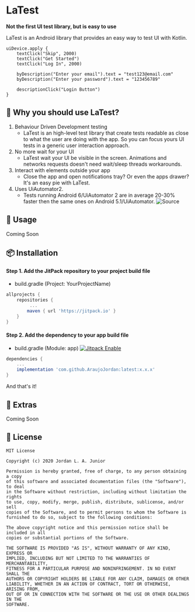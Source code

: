 # LaTest
**Not the first UI test library, but is easy to use**

LaTest is an Android library that provides an easy way to test UI with Kotlin.

```kotloin
uiDevice.apply {
    textClick("Skip", 2000)
    textClick("Get Started")
    textClick("Log In", 2000)

    byDescription("Enter your email").text = "test123@email.com"
    byDescription("Enter your password").text = "123456789"

    descriptionClick("Login Button")
}
```

## 🚀 Why you should use LaTest?

1. Behaviour Driven Development testing
   * LaTest is an high-level test library that create tests readable as close to what the user are doing with the app. So you can focus yours UI tests in a generic user interaction approach.
2. No more wait for your UI
   * LaTest wait your UI be visible in the screen. Animations and networks requests doesn't need wait/sleep threads workarounds.
3. Interact with elements outside your app
   * Close the app and open notifications tray? Or even the apps drawer? It's an easy pie with LaTest.
4. Uses UiAutomator2.
   * Tests running Android 6/UiAutomator 2 are in average 20-30% faster then the same ones on Android 5.1/UiAutomator. ![Source](https://stackoverflow.com/a/50131368 "Source")

## 📖 Usage

Coming Soon

## 📦 Installation

#### Step 1. Add the JitPack repository to your project build file

+ build.gradle (Project: YourProjectName)
```gradle
allprojects {
	repositories {
	     ...
		maven { url 'https://jitpack.io' }
	}
}
```

#### Step 2. Add the dependency to your app build file

+ build.gradle (Module: app) [![Jitpack Enable](https://jitpack.io/v/AraujoJordan/latest.svg)](https://jitpack.io/AraujoJordan/latest/)
```gradle
dependencies {
    ...
	implementation 'com.github.AraujoJordan:latest:x.x.x'
}
```

And that's it!

## 🌟 Extras

Coming Soon

## 📄 License

```
MIT License

Copyright (c) 2020 Jordan L. A. Junior

Permission is hereby granted, free of charge, to any person obtaining a copy
of this software and associated documentation files (the "Software"), to deal
in the Software without restriction, including without limitation the rights
to use, copy, modify, merge, publish, distribute, sublicense, and/or sell
copies of the Software, and to permit persons to whom the Software is
furnished to do so, subject to the following conditions:

The above copyright notice and this permission notice shall be included in all
copies or substantial portions of the Software.

THE SOFTWARE IS PROVIDED "AS IS", WITHOUT WARRANTY OF ANY KIND, EXPRESS OR
IMPLIED, INCLUDING BUT NOT LIMITED TO THE WARRANTIES OF MERCHANTABILITY,
FITNESS FOR A PARTICULAR PURPOSE AND NONINFRINGEMENT. IN NO EVENT SHALL THE
AUTHORS OR COPYRIGHT HOLDERS BE LIABLE FOR ANY CLAIM, DAMAGES OR OTHER
LIABILITY, WHETHER IN AN ACTION OF CONTRACT, TORT OR OTHERWISE, ARISING FROM,
OUT OF OR IN CONNECTION WITH THE SOFTWARE OR THE USE OR OTHER DEALINGS IN THE
SOFTWARE.
```

